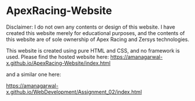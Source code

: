 # ApexRacing-Website

Disclaimer: I do not own any contents or design of this website. I have created this website merely for educational purposes, and the contents of this website are of sole ownership of Apex Racing and Zersys technologies.

This website is created using pure HTML and CSS, and no framework is used. Please find the hosted website here:
https://amanagarwal-x.github.io/ApexRacing-Website/index.html

and a similar one here:

https://amanagarwal-x.github.io/WebDevelopment/Assignment_02/index.html
